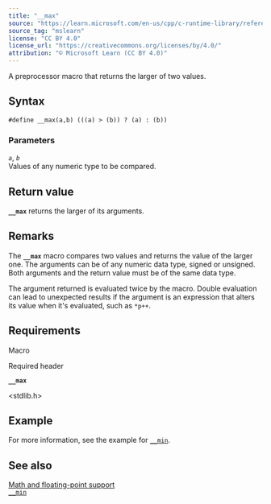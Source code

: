 ```yaml
---
title: "__max"
source: "https://learn.microsoft.com/en-us/cpp/c-runtime-library/reference/max?view=msvc-170"
source_tag: "mslearn"
license: "CC BY 4.0"
license_url: "https://creativecommons.org/licenses/by/4.0/"
attribution: "© Microsoft Learn (CC BY 4.0)"
---
```

A preprocessor macro that returns the larger of two values.

## Syntax

```
#define __max(a,b) (((a) > (b)) ? (a) : (b))
```

### Parameters

_`a`_, _`b`_  
Values of any numeric type to be compared.

## Return value

**`__max`** returns the larger of its arguments.

## Remarks

The **`__max`** macro compares two values and returns the value of the larger one. The arguments can be of any numeric data type, signed or unsigned. Both arguments and the return value must be of the same data type.

The argument returned is evaluated twice by the macro. Double evaluation can lead to unexpected results if the argument is an expression that alters its value when it's evaluated, such as `*p++`.

## Requirements

Macro

Required header

**`__max`**

<stdlib.h>

## Example

For more information, see the example for [`__min`](https://learn.microsoft.com/en-us/cpp/c-runtime-library/reference/min?view=msvc-170).

## See also

[Math and floating-point support](https://learn.microsoft.com/en-us/cpp/c-runtime-library/floating-point-support?view=msvc-170)  
[`__min`](https://learn.microsoft.com/en-us/cpp/c-runtime-library/reference/min?view=msvc-170)
